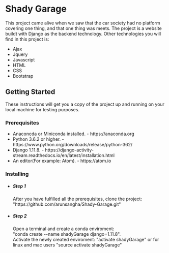 <h1>Shady Garage</h1>
<p>This project came alive when we saw that the car society had no platform covering one thing, and that one thing was meets.
The project is a website buildt with Django as the backend technology. Other technologies you will find in this project is:
<ul>
<li> Ajax </li>
<li> Jquery </li>
<li> Javascript </li>
<li> HTML </li>
<li> CSS </li>
<li> Bootstrap </li>
</ul>
</p>

<h2>Getting Started</h2>

These instructions will get you a copy of the project up and running on your local machine for testing purposes.

<h3>Prerequisites</h3>
<ul>
<li> Anaconcda or Miniconda installed. - https://anaconda.org</li>
<li> Python 3.6.2 or higher. - https://www.python.org/downloads/release/python-362/</li>
<li> Django 1.11.8. - https://django-activity-stream.readthedocs.io/en/latest/installation.html </li>
<li> An editor(For example: Atom). - https://atom.io </li>
</ul>

<h3>Installing</h3>
<ul>
  <li><h5>Step 1</h5>
  <p>After you have fulfilled all the prerequisites, clone the project: "https://github.com/arunsangha/Shady-Garage.git"</p></li>

  <li><h5>Step 2</h5>
  <p>Open a terminal and create a conda enviroment:<br>
    "conda create --name shadyGarage django=1.11.8".<br>
    Activate the newly created enviroment: "activate shadyGarage" or for linux and mac users "source activate shadyGarage"</p>
  </li>
</ul>


